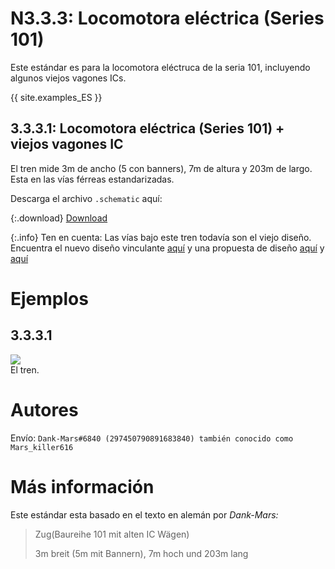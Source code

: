 # N3.3.3:  Locomotora eléctrica (Series 101)

Este estándar es para la locomotora eléctruca de la seria 101, incluyendo algunos viejos vagones ICs.

{{ site.examples_ES }}

## 3.3.3.1:  Locomotora eléctrica (Series 101) + viejos vagones IC

El tren mide 3m de ancho (5 con banners), 7m de altura y 203m de largo. Esta en las vías férreas estandarizadas.

Descarga el archivo `.schematic` aquí:

{:.download}
[Download](https://cdn.discordapp.com/attachments/702906713317310484/702961961599500288/IC1.schematic)

{:.info}
Ten en cuenta: Las vías bajo este tren todavía son el viejo diseño. Encuentra el nuevo diseño vinculante [aquí](/EN/N2/2/1) y una propuesta de diseño [aquí](/EN/N2/2/2) y [aquí](/EN/N2/2/3)

# Ejemplos

## 3.3.3.1

![](https://i.imgur.com/cy5yBbR.png)  
El tren.

# Autores

Envío: `Dank-Mars#6840 (297450790891683840) también conocido como Mars_killer616`

# Más información

Este estándar esta basado en el texto en alemán por _Dank-Mars:_

> Zug(Baureihe 101 mit alten IC Wägen)
>
> 3m breit (5m mit Bannern), 7m hoch und 203m lang
